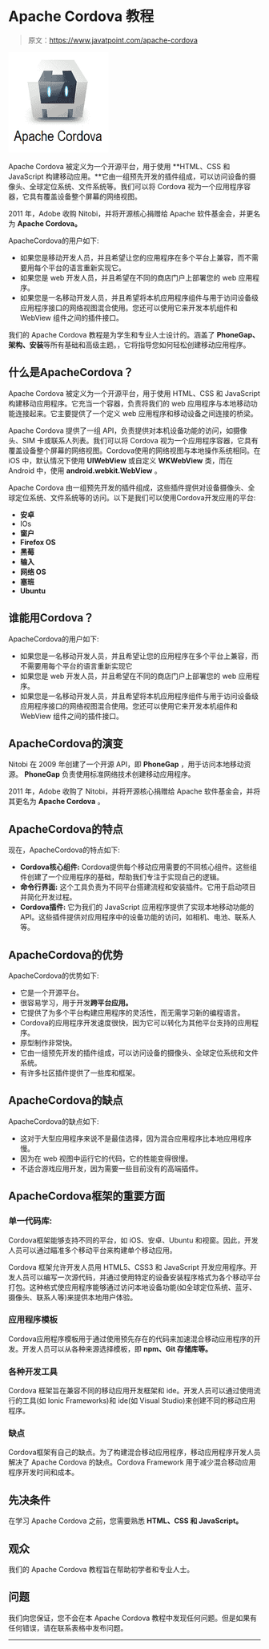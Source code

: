 # Apache Cordova 教程

> 原文：<https://www.javatpoint.com/apache-cordova>

![Apache Cordova Tutorial](img/a75a9595bc6f04b496fa9ad86c8b700d.png)

Apache Cordova 被定义为一个开源平台，用于使用 **HTML、CSS 和 JavaScript 构建移动应用。**它由一组预先开发的插件组成，可以访问设备的摄像头、全球定位系统、文件系统等。我们可以将 Cordova 视为一个应用程序容器，它具有覆盖设备整个屏幕的网络视图。

2011 年，Adobe 收购 Nitobi，并将开源核心捐赠给 Apache 软件基金会，并更名为 **Apache Cordova。**

ApacheCordova的用户如下:

*   如果您是移动开发人员，并且希望让您的应用程序在多个平台上兼容，而不需要用每个平台的语言重新实现它。
*   如果您是 web 开发人员，并且希望在不同的商店门户上部署您的 web 应用程序。
*   如果您是一名移动开发人员，并且希望将本机应用程序组件与用于访问设备级应用程序接口的网络视图混合使用。您还可以使用它来开发本机组件和 WebView 组件之间的插件接口。

我们的 Apache Cordova 教程是为学生和专业人士设计的。涵盖了 **PhoneGap、架构、安装**等所有基础和高级主题。，它将指导您如何轻松创建移动应用程序。

## 什么是ApacheCordova？

Apache Cordova 被定义为一个开源平台，用于使用 HTML、CSS 和 JavaScript 构建移动应用程序。它充当一个容器，负责将我们的 web 应用程序与本地移动功能连接起来。它主要提供了一个定义 web 应用程序和移动设备之间连接的桥梁。

Apache Cordova 提供了一组 API，负责提供对本机设备功能的访问，如摄像头、SIM 卡或联系人列表。我们可以将 Cordova 视为一个应用程序容器，它具有覆盖设备整个屏幕的网络视图。Cordova使用的网络视图与本地操作系统相同。在 iOS 中，默认情况下使用 **UIWebView** 或自定义 **WKWebView** 类，而在 Android 中，使用 **android.webkit.WebView** 。

Apache Cordova 由一组预先开发的插件组成，这些插件提供对设备摄像头、全球定位系统、文件系统等的访问。以下是我们可以使用Cordova开发应用的平台:

*   **安卓**
*   IOs
*   **窗户**
*   **Firefox OS**
*   **黑莓**
*   **输入**
*   **网络 OS**
*   **塞班**
*   **Ubuntu**

## 谁能用Cordova？

ApacheCordova的用户如下:

*   如果您是一名移动开发人员，并且希望让您的应用程序在多个平台上兼容，而不需要用每个平台的语言重新实现它
*   如果您是 web 开发人员，并且希望在不同的商店门户上部署您的 web 应用程序。
*   如果您是一名移动开发人员，并且希望将本机应用程序组件与用于访问设备级应用程序接口的网络视图混合使用。您还可以使用它来开发本机组件和 WebView 组件之间的插件接口。

## ApacheCordova的演变

Nitobi 在 2009 年创建了一个开源 API，即 **PhoneGap** ，用于访问本地移动资源。 **PhoneGap** 负责使用标准网络技术创建移动应用程序。

2011 年，Adobe 收购了 Nitobi，并将开源核心捐赠给 Apache 软件基金会，并将其更名为 **Apache Cordova** 。

## ApacheCordova的特点

现在，ApacheCordova的特点如下:

*   **Cordova核心组件:**
    Cordova提供每个移动应用需要的不同核心组件。这些组件创建了一个应用程序的基础，帮助我们专注于实现自己的逻辑。
*   **命令行界面:**
    这个工具负责为不同平台搭建流程和安装插件。它用于启动项目并简化开发过程。
*   **Cordova插件:**
    它为我们的 JavaScript 应用程序提供了实现本地移动功能的 API。这些插件提供对应用程序中的设备功能的访问，如相机、电池、联系人等。

## ApacheCordova的优势

ApacheCordova的优势如下:

*   它是一个开源平台。
*   很容易学习，用于开发**跨平台应用。**
*   它提供了为多个平台构建应用程序的灵活性，而无需学习新的编程语言。
*   Cordova的应用程序开发速度很快，因为它可以转化为其他平台支持的应用程序。
*   原型制作非常快。
*   它由一组预先开发的插件组成，可以访问设备的摄像头、全球定位系统和文件系统。
*   有许多社区插件提供了一些库和框架。

## ApacheCordova的缺点

ApacheCordova的缺点如下:

*   这对于大型应用程序来说不是最佳选择，因为混合应用程序比本地应用程序慢。
*   因为在 web 视图中运行它的代码，它的性能变得很慢。
*   不适合游戏应用开发，因为需要一些目前没有的高端插件。

## ApacheCordova框架的重要方面

### 单一代码库:

Cordova框架能够支持不同的平台，如 iOS、安卓、Ubuntu 和视窗。因此，开发人员可以通过瞄准多个移动平台来构建单个移动应用。

Cordova 框架允许开发人员用 HTML5、CSS3 和 JavaScript 开发应用程序。开发人员可以编写一次源代码，并通过使用特定的设备安装程序格式为各个移动平台打包。这种格式使应用程序能够通过访问本地设备功能(如全球定位系统、蓝牙、摄像头、联系人等)来提供本地用户体验。

### 应用程序模板

Cordova应用程序模板用于通过使用预先存在的代码来加速混合移动应用程序的开发。开发人员可以从各种来源选择模板，即 **npm、Git 存储库等。**

### 各种开发工具

Cordova 框架旨在兼容不同的移动应用开发框架和 ide。开发人员可以通过使用流行的工具(如 Ionic Frameworks)和 ide(如 Visual Studio)来创建不同的移动应用程序。

### 缺点

Cordova框架有自己的缺点。为了构建混合移动应用程序，移动应用程序开发人员解决了 Apache Cordova 的缺点。Cordova Framework 用于减少混合移动应用程序开发时间和成本。

## 先决条件

在学习 Apache Cordova 之前，您需要熟悉 **HTML、CSS 和 JavaScript。**

## 观众

我们的 Apache Cordova 教程旨在帮助初学者和专业人士。

## 问题

我们向您保证，您不会在本 Apache Cordova 教程中发现任何问题。但是如果有任何错误，请在联系表格中发布问题。

* * *